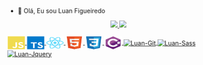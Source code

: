 - 👋 Olá, Eu sou  Luan Figueiredo
<!--- 👀 I’m interested in ...
- 🌱 I’m currently learning ...
- 💞️ I’m looking to collaborate on ...
- 📫 How to reach me ...]--->

<!---
luanof/luanof is a ✨ special ✨ repository because its `README.md` (this file) appears on your GitHub profile.
You can click the Preview link to take a look at your changes.
--->
<div align="center">
  <a href="https://github.com/luanof">
  <img height="50" src="https://github-readme-stats.vercel.app/api?username=luanof&show_icons=true&theme=dark&include_all_commits=true&count_private=true"/>
   <img height="30" src="https://github-readme-stats.vercel.app/api/top-langs/?username=luanof&layout=compact&langs_count=3&theme=dark"/>
</div>

  <div style="display: inline_block"><br>
  <img align="center" alt="Luan-Js" height="30" width="40" src="https://raw.githubusercontent.com/devicons/devicon/master/icons/javascript/javascript-plain.svg">
  <img align="center" alt="Luan-Ts" height="30" width="40" src="https://raw.githubusercontent.com/devicons/devicon/master/icons/typescript/typescript-plain.svg">
  <img align="center" alt="Luan-React" height="30" width="40" src="https://raw.githubusercontent.com/devicons/devicon/master/icons/react/react-original.svg">
  <img align="center" alt="Luan-HTML" height="30" width="40" src="https://raw.githubusercontent.com/devicons/devicon/master/icons/html5/html5-original.svg">
  <img align="center" alt="Luan-CSS" height="30" width="40" src="https://raw.githubusercontent.com/devicons/devicon/master/icons/css3/css3-original.svg">
  <img align="center" alt="Luan-Csharp" height="30" width="40" src="https://raw.githubusercontent.com/devicons/devicon/master/icons/csharp/csharp-original.svg">
  <img align="center" alt="Luan-Git" width="30" src="https://cdn.jsdelivr.net/gh/devicons/devicon/icons/git/git-plain.svg" />
  <img align="center" alt="Luan-Sass" width="30" src="https://cdn.jsdelivr.net/gh/devicons/devicon/icons/sass/sass-original.svg" /> 
  <img align="center" alt="Luan-Jquery" width="30" src="https://cdn.jsdelivr.net/gh/devicons/devicon/icons/jquery/jquery-plain-wordmark.svg" />
</div>

